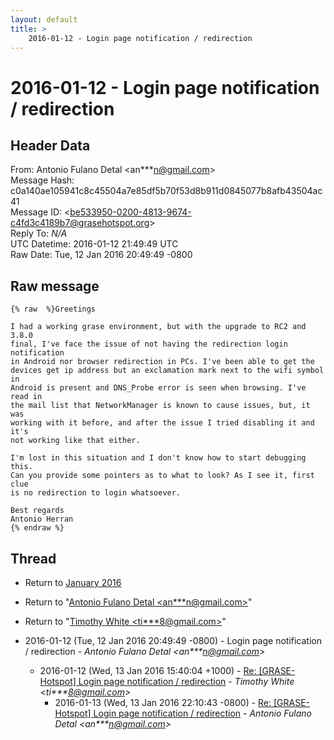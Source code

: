 ```yaml
---
layout: default
title: >
    2016-01-12 - Login page notification / redirection
---
```


# 2016-01-12 - Login page notification / redirection

## Header Data

From: Antonio Fulano Detal \<an***n@gmail.com\><br>
Message Hash: c0a140ae105941c8c45504a7e85df5b70f53d8b911d0845077b8afb43504ac41<br>
Message ID: \<be533950-0200-4813-9674-c4fd3c4189b7@grasehotspot.org\><br>
Reply To: _N/A_<br>
UTC Datetime: 2016-01-12 21:49:49 UTC<br>
Raw Date: Tue, 12 Jan 2016 20:49:49 -0800<br>

## Raw message

```
{% raw  %}Greetings

I had a working grase environment, but with the upgrade to RC2 and 3.8.0 
final, I've face the issue of not having the redirection login notification 
in Android nor browser redirection in PCs. I've been able to get the 
devices get ip address but an exclamation mark next to the wifi symbol in 
Android is present and DNS_Probe error is seen when browsing. I've read in 
the mail list that NetworkManager is known to cause issues, but, it was 
working with it before, and after the issue I tried disabling it and it's 
not working like that either. 

I'm lost in this situation and I don't know how to start debugging this. 
Can you provide some pointers as to what to look? As I see it, first clue 
is no redirection to login whatsoever. 

Best regards
Antonio Herran
{% endraw %}
```

## Thread

+ Return to [January 2016](/archive/2016/01)

+ Return to "[Antonio Fulano Detal <an***n<span>@</span>gmail.com>](/authors/an___n_at_gmail_com)"
+ Return to "[Timothy White <ti***8<span>@</span>gmail.com>](/authors/ti___8_at_gmail_com)"

+ 2016-01-12 (Tue, 12 Jan 2016 20:49:49 -0800) - Login page notification / redirection - _Antonio Fulano Detal \<an***n@gmail.com\>_
  + 2016-01-12 (Wed, 13 Jan 2016 15:40:04 +1000) - [Re: [GRASE-Hotspot] Login page notification / redirection](/archive/2016/01/6d9ff213ae85cec7c53120b96cb5116281d9e4eb143bf672c952ca1c84ef0c51) - _Timothy White \<ti***8@gmail.com\>_
    + 2016-01-13 (Wed, 13 Jan 2016 22:10:43 -0800) - [Re: [GRASE-Hotspot] Login page notification / redirection](/archive/2016/01/ab3f01ac3ba273547a4e7b958a7d12acd380a702186c53d4751d0b6349fc78ab) - _Antonio Fulano Detal \<an***n@gmail.com\>_

